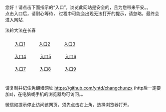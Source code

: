 您好！请点击下面指示的“入口”，浏览此网站是安全的，且为您带来平安。。 <br/>
点击入口后，请耐心等待， 过程中可能会出现无法打开的提示，请忽略，最终会进入网站. </br>

法轮大法在长春<br/>
<div style="padding:10px"><a style="margin:20px" target="_blank" href="https://d2zltepujoeqgl.cloudfront.net/2Qpsp?dlrhvdkh" id="ccLink1" rel="nofollow">入口1</a> <a target="_blank" style="margin:20px" href="https://d1ewgni0jec2yf.cloudfront.net/2Qpsp?sdwwwck" id="ccLink2" rel="nofollow">入口2</a> <a style="margin:20px" target="_blank" href="https://d1e7k5w5eeyl9k.cloudfront.net/2Qpsp?caltwbwe" id="ccLink3" rel="nofollow">入口3</a></div>

<div style="padding:10px" ><a style="margin:20px" target="_blank" href="https://d2zltepujoeqgl.cloudfront.net/2Qpsp?dlrhvdkh" id="ccLink4" rel="nofollow">入口4</a> <a style="margin:20px" href="https://d1ewgni0jec2yf.cloudfront.net/2Qpsp?sdwwwck" target="_blank" id="ccLink5" rel="nofollow">入口5</a> <a style="margin:20px" href="https://d1e7k5w5eeyl9k.cloudfront.net/2Qpsp?caltwbwe" target="_blank" id="ccLink6" rel="nofollow">入口6</a></div>

<div style="padding:10px"><a style="margin:20px" target="_blank" href="https://d2zltepujoeqgl.cloudfront.net/2Qpsp?dlrhvdkh" id="ccLink7" rel="nofollow">入口7</a> <a style="margin:20px" href="https://d1ewgni0jec2yf.cloudfront.net/2Qpsp?sdwwwck" target="_blank" id="ccLink8" rel="nofollow">入口8</a> <a style="margin:20px" target="_blank" href="https://d1e7k5w5eeyl9k.cloudfront.net/2Qpsp?caltwbwe" id="ccLink9" rel="nofollow">入口9</a></div>

<br/>



请复制并记住免翻墙网址 https://github.com/yntd/changchunzx (http后一定要加s)，在电脑或手机的浏览器均可访问。。<br/>

微信如提示停止访问该网页，须先点击右上角，选择浏览器打开。

